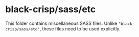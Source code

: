 # black-crisp/sass/etc

This folder contains miscellaneous SASS files. Unlike `"black-crisp/sass/etc"`, these files
need to be used explicitly.
